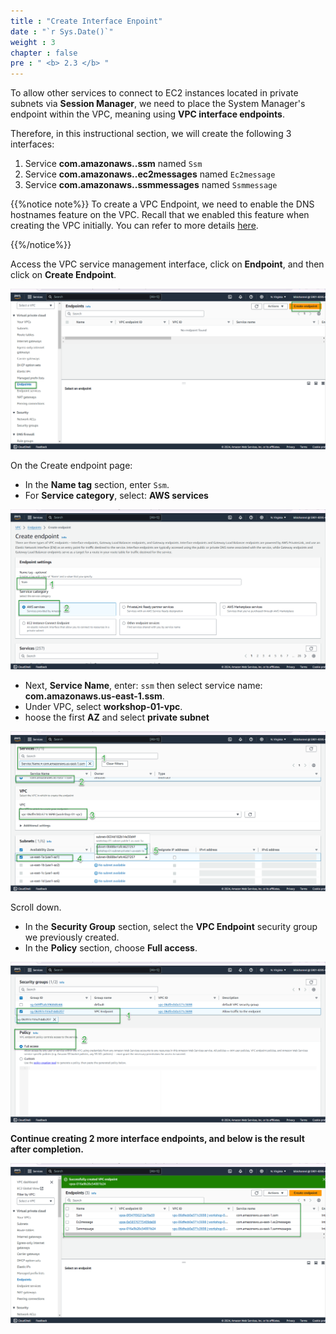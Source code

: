 ```yaml
---
title : "Create Interface Enpoint"
date : "`r Sys.Date()`"
weight : 3
chapter : false
pre : " <b> 2.3 </b> "
---
```


To allow other services to connect to EC2 instances located in private subnets via **Session Manager**, we need to place the System Manager's endpoint within the VPC, meaning using **VPC interface endpoints**. 

Therefore, in this instructional section, we will create the following 3 interfaces:
1. Service **com.amazonaws.<region>.ssm** named `Ssm`
2. Service **com.amazonaws.<region>.ec2messages** named `Ec2message`
3. Service **com.amazonaws.<region>.ssmmessages** named `Ssmmessage`

{{%notice note%}}
To create a VPC Endpoint, we need to enable the DNS hostnames feature on the VPC. Recall that we enabled this feature when creating the VPC initially. You can refer to more details [here](https://docs.aws.amazon.com/systems-manager/latest/userguide/session-manager-prerequisites.html).

{{%/notice%}}

Access the VPC service management interface, click on **Endpoint**, and then click on **Create Endpoint**.

![ENPOINT](/images/2-prerequiste/2.3-createInterface/001-createEndpoint.png)

On the Create endpoint page:
- In the  **Name tag** section, enter `Ssm`.
- For **Service category**, select: **AWS services**

![ENPOINT](/images/2-prerequiste/2.3-createInterface/002-createEndpoint.png)

- Next, **Service Name**, enter: `ssm` then select service name: **com.amazonaws.us-east-1.ssm**.
- Under VPC, select  **workshop-01-vpc**.
- hoose the first **AZ** and select  **private subnet**

![ENPOINT](/images/2-prerequiste/2.3-createInterface/003-createEndpoint.png)

Scroll down.
- In the **Security Group** section, select the **VPC Endpoint** security group we previously created.
- In the **Policy** section, choose **Full access**.

![ENPOINT](/images/2-prerequiste/2.3-createInterface/004-createEndpoint.png)

**Continue creating 2 more interface endpoints, and below is the result after completion.**

![ENPOINT](/images/2-prerequiste/2.3-createInterface/005-createEndpoint.png)

